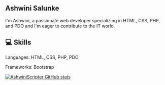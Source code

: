 ## Ashwini Salunke

I'm Ashwini, a passionate web developer specializing in HTML, CSS, PHP, and PDO and I'm eager to contribute to the IT world.
## 💻 Skills

Languages: HTML, CSS, PHP, PDO

Frameworks: Bootstrap

[![AshwiniScripter GitHub stats](https://github-readme-stats.vercel.app/api?username=AshwiniScripter)](https://github.com/AshwiniScripter/github-readme-stats)

